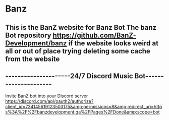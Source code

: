 # Banz
This is the BanZ website for Banz Bot 
The banz Bot repository https://github.com/BanZ-Development/banz
if the website looks weird at all or out of place trying deleting some cache from the website
----------------------------------------------------------------
---------------------24/7 Discord Music Bot---------------------
----------------------------------------------------------------
Invite BanZ bot into your Discord server https://discord.com/api/oauth2/authorize?client_id=734145619123503175&amp;permissions=8&amp;redirect_uri=https%3A%2F%2Fbanzdevelopment.ga%2FPages%2FDone&amp;scope=bot

